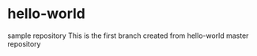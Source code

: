 # hello-world
sample repository
This is the first branch created from hello-world master repository
